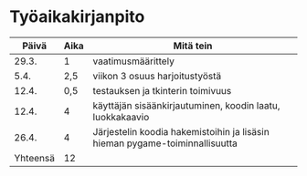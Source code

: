 # Työaikakirjanpito

| **Päivä** | **Aika** | **Mitä tein** |
|-----------|----------|---------------|
| 29.3.     | 1        | vaatimusmäärittely|
| 5.4.      | 2,5      | viikon 3 osuus harjoitustyöstä|
| 12.4.     | 0,5      | testauksen ja tkinterin toimivuus|
| 12.4.     | 4        | käyttäjän sisäänkirjautuminen, koodin laatu, luokkakaavio|
| 26.4.     | 4        | Järjestelin koodia hakemistoihin ja lisäsin hieman pygame-toiminnallisuutta |
| Yhteensä  | 12        |               |
